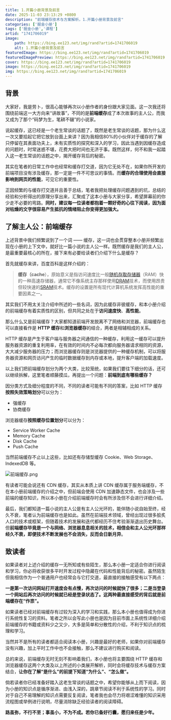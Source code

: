 ```yaml
---
title: 1.开篇小册背景及前言
date: 2025-11-03 23:13:29 +0800
description: "前端缓存技术与方案解析，1.开篇小册背景及前言"
categories: ['掘金小册']
tags: ['掘金小册','课程']
artid: "1741706019"
image:
    path: https://bing.ee123.net/img/rand?artid=1741706019
    alt: 1.开篇小册背景及前言
featuredImage: https://bing.ee123.net/img/rand?artid=1741706019
featuredImagePreview: https://bing.ee123.net/img/rand?artid=1741706019
cover: https://bing.ee123.net/img/rand?artid=1741706019
image: https://bing.ee123.net/img/rand?artid=1741706019
img: https://bing.ee123.net/img/rand?artid=1741706019
---
```


 ## 背景

大家好，我是劳卜，很高心能够再次以小册作者的身份跟大家见面。这一次我还将围绕前端这一大方向来“讲故事”，不同的是**前端缓存**成了本次故事的主人公，而我又成为了那个“码梦为生，笔耕不辍”的小说家。

说起缓存，这已经是一个老生常谈的话题了，既然是老生常谈的话题，那为什么这一次又要拾起它把它放到台面上来讲？因为我相信80%的小伙伴对于缓存的了解只停留在其表面功夫上，未有实质性的探究和深入的学习，因此当遇到因缓存造成的问题时，时常迷惑不堪，花费大把时间也无济于事。既然这样，何不和我一起踏入这一老生常谈的话题之中，揭开缓存背后的秘密。

其实在笔者的日常工作中也经常和缓存打交道，因为它无处不在，如果你所开发的前端项目没有涉及缓存，那一定是一件不可思议的事情。而**缓存的合理使用会直接影响到网页的性能**，可见它的重要性。

正因频繁的与缓存打交道并且善于总结，笔者我把处理缓存问题遇到的坑，总结的经验和分析得出的原理分享出来，汇聚成了这本小册与大家分享，希望屏幕前的你少走不必要的弯路。**同时，建议每一位读者都抱着一颗好奇的心往下阅读，因为面对枯燥的文字很容易产生抵抗的情绪阻止你变得更加强大。**

## 了解主人公：前端缓存

上述背景中我们频繁说到了一个词 —— 缓存，这一词也会贯穿整本小册并频繁出现在小册的上下文中，就好比一篇小说的主人公一样。既然缓存是我们的主人公，是最重要最核心的所在，接下来有必要给读者们介绍下什么是缓存？

首先就缓存来讲，百度百科是这样介绍的：

> **缓存（cache**），原始意义是指访问速度比一般[随机存取存储器](https://baike.baidu.com/item/%E9%9A%8F%E6%9C%BA%E5%AD%98%E5%8F%96%E5%AD%98%E5%82%A8%E5%99%A8)（RAM）快的一种高速存储器，通常它不像系统主存那样使用[DRAM](https://baike.baidu.com/item/DRAM)技术，而使用昂贵但较快速的[SRAM](https://baike.baidu.com/item/SRAM)技术。缓存的设置是所有现代计算机系统发挥高性能的重要因素之一。

其实我们不用太关注介绍中所述的一些名词，因为此缓存非彼缓存，和本小册介绍的前端缓存有着实质性的区别，但共同之处在于**访问速度快**、**高性能**。

那么什么又是前端缓存？大家都知道前端开发脱离不了网络和浏览器，前端缓存也可以直接看作是
**HTTP 缓存**和**浏览器缓存**的结合，两者是相辅相成的关系。

HTTP 缓存是产生于客户端与服务器之间通信的一种缓存，利用这一缓存可以提升服务器资源的重复利用率，在有效的时间内不必每次都向服务器请求相同的资源，大大减少服务器的压力；而浏览器缓存则是浏览器提供的一种缓存机制，可以将服务器资源和网页访问产生的临时数据缓存到内存或本地，提升客户端的加载速度。

以上我们把前端缓存划分为两个大类，比较笼统，如果我们要往下细分的话，还可以继续拆解，这里笔者顺藤摸瓜，再提出一个问题：**前端到底有哪些缓存？**

因分类方式及细分程度的不同，不同的读者可能有不同的答案，比如 HTTP 缓存**按照失效策略划分**可以分为：

- 强缓存
- 协商缓存

浏览器缓存**按照缓存位置划分**可以分为：

- Service Worker Cache
- Memory Cache
- Disk Cache
- Push Cache

当然前端缓存不止以上这些，比如还有存储型缓存 Cookie、Web Storage、IndexedDB 等。

![前端缓存.png](https://p6-juejin.byteimg.com/tos-cn-i-k3u1fbpfcp/63ce805fb7074cbe92e04d00a1ff75b9~tplv-k3u1fbpfcp-watermark.image?)

有读者可能会说还有 CDN 缓存，其实从本质上讲 CDN 缓存属于服务端缓存，不在本小册前端缓存的介绍之中，但前端会使用 CDN 加速静态文件，也会涉及一些前端的缓存知识，所以本小册在介绍前端缓存时会有所涉及但不会进行详细介绍。

最后，我们都知道一篇小说的主人公是有主人公光环的，能伴随小说自始至终，经久不衰，笔者认为前端缓存也是如此。虽然在前端技术领域，曾经出现过很多脍炙人口的技术或框架，但随着技术的发展和迭代都经历不住考验渐渐退出历史舞台。但**前端缓存毕竟是一个与网络、浏览器息息相关的技术，相信会和主人公光环那样经久不衰，即便技术不断发展也不会消失，反而会日新月异**。

## 致读者

如果读者对上述介绍的缓存一无所知或有些陌生，那么本小册一定适合你进行阅读和学习，你必将收获很多平时开发过程中隐藏在代码和性能背后的秘密。虽然陌生但我相信作为一个普通用户也经常会与它打交道，最直接的接触感受有以下两点：

**一是第一次访问网站打开速度会有点慢，再次访问的时候就快了很多；二是当登录一个网站后再次访问的时候就已经是登录状态了。这两种最直接感受的背后就是前端缓存在“作祟”。**

如果读者已经对前端缓存有过较为深入的学习和实践，那么本小册也值得成为你进行系统性复习的资料。笔者之所以会写此小册也是因为目前市面上系统性详细介绍前端缓存的书籍或资料少之又少，大多是简单和分散性的介绍，不利于知识点的梳理和学习。

当然并不是所有的读者都适合阅读本小册，兴趣是最好的老师，如果你对前端缓存没有兴趣，加上平时工作中也不会接触，那么不建议进行购买和阅读。

总的来说，前端缓存无时无刻不影响着我们，本小册也将主要围绕 HTTP 缓存和浏览器缓存这两个大类及以上所述的小类展开解析，同时会将缓存技术与缓存方案结合，**让你在了解“是什么”的前提下知道“为什么”、“怎么做”。**

倘若读者你已经准备好踏入这老生常谈的话题之中，希望你能够从上而下阅读，因为小册的知识点是循序渐进、由浅入深的，跳章节阅读不利于系统性的学习。同时对于自己不易理解的知识点需要反复阅读，笔者我也会尽力将艰涩难懂的知识采用流程图或举例进行说明，尽量消除缺乏经验读者的阅读障碍。

**路虽弥，不行不至；事虽小，不为不成。若你已备好行囊，愿归来任是少年。**

